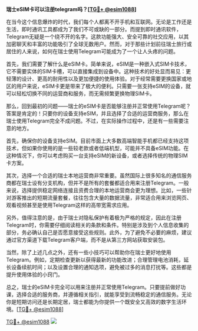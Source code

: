 **瑞士eSIM卡可以注册telegram吗？[[TG💪+ @esim1088](https://t.me/s/esim1088)]**

在当今这个信息爆炸的时代，我们每个人都离不开手机和互联网。无论是工作还是生活，即时通讯工具都成为了我们不可或缺的一部分。而提到即时通讯软件，Telegram无疑是一个绕不开的名字。这款功能强大、安全可靠的社交应用，以其加密聊天和丰富的功能吸引了全球无数用户。然而，对于那些计划前往瑞士旅行或居住的人来说，如何在瑞士使用Telegram可能成为了一个让人头疼的问题。

首先，我们需要了解什么是eSIM卡。简单来说，eSIM是一种嵌入式SIM卡技术，它不需要实体的SIM卡槽，可以直接集成到设备中。这种技术的好处显而易见：更轻薄的设计、更高的耐用性以及更加便捷的使用体验。对于经常需要更换国家或地区的用户来说，eSIM卡更是带来了极大的便利。只需要一张支持eSIM的设备，就可以轻松切换不同的运营商和服务，而无需频繁更换物理SIM卡。

那么，回到最初的问题——瑞士的eSIM卡是否能够注册并正常使用Telegram呢？答案是肯定的！只要你的设备支持eSIM，并且选择了合适的运营商服务，那么在瑞士使用Telegram完全不成问题。不过，在实际操作过程中，还是有一些需要注意的地方。

首先，确保你的设备支持eSIM。目前市面上大多数高端智能手机都已经支持这项技术，但如果你使用的是一些较老款或者低端机型，可能并不具备eSIM功能。在这种情况下，你可以考虑购买一台支持eSIM的新设备，或者选择传统的物理SIM卡方案。

其次，选择一个合适的瑞士本地运营商非常重要。虽然国际上很多知名的通信服务商都在瑞士设有分支机构，但并不是所有的套餐都适合用来注册Telegram。一般来说，选择提供稳定网络连接且资费合理的本地运营商会更为理想。比如，一些针对游客推出的短期流量套餐，往往包含大量的数据流量，非常适合用来浏览网页、观看视频甚至是使用Telegram这样的高带宽需求应用。

另外，值得注意的是，由于瑞士对隐私保护有着极为严格的规定，因此在注册Telegram时，你需要仔细阅读相关的条款和条件。特别是涉及到个人信息收集的部分，务必确认自己是否愿意接受这些规则。此外，为了避免不必要的麻烦，建议通过官方渠道下载Telegram客户端，而不是从第三方网站获取安装包。

当然，除了上述几点之外，还有一些小技巧可以帮助你在瑞士更好地使用Telegram。例如，定期检查更新以获得最新的功能改进；合理管理电池消耗，延长设备续航时间；以及设置合理的通知选项，避免被过多的消息打扰等。这些都是提升使用体验的小窍门。

总之，瑞士的eSIM卡完全可以用来注册并正常使用Telegram。只要提前做好功课，选择合适的服务商，并遵循相关指引，就能享受到流畅稳定的通信服务。无论你是短期访问还是长期定居，瑞士都能为你提供一个既安全又高效的数字生活环境。[[TG💪+ @esim1088](https://t.me/s/esim1088)]

[TG💪+ @esim1088](https://t.me/s/esim1088) ![](https://i.postimg.cc/4NQfJmqS/Snipaste-2025-05-13-00-14-12.png)